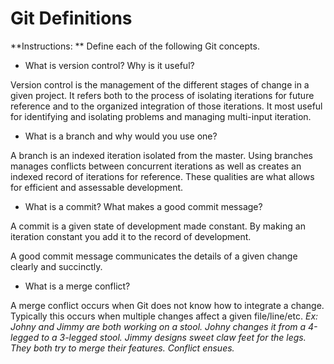 # Git Definitions

**Instructions: ** Define each of the following Git concepts.

* What is version control?  Why is it useful?

Version control is the management of the different stages of change
in a given project. It refers both to the process of isolating
iterations for future reference and to the organized integration
of those iterations. It most useful for identifying and isolating
problems and managing multi-input iteration.

* What is a branch and why would you use one?

A branch is an indexed iteration isolated from the master. Using 
branches manages conflicts between concurrent iterations as well
as creates an indexed record of iterations for reference. These 
qualities are what allows for efficient and assessable development.

* What is a commit? What makes a good commit message?

A commit is a given state of development made constant. By making
an iteration constant you add it to the record of development.

A good commit message communicates the details of a given change
clearly and succinctly.

* What is a merge conflict?

A merge conflict occurs when Git does not know how to integrate a
change. Typically this occurs when multiple changes affect a given
file/line/etc. *Ex: Johny and Jimmy are both working on a stool.
Johny changes it from a 4-legged to a 3-legged stool. Jimmy designs
sweet claw feet for the legs. They both try to merge their features.
Conflict ensues.*